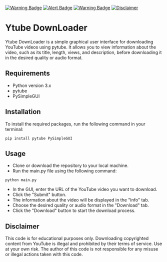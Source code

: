 [![Warning Badge](https://img.shields.io/badge/-WARNING-yellow.svg)](#)
[![Alert Badge](https://img.shields.io/badge/-ALERT-red.svg)](#)
[![Warning Badge](https://img.shields.io/badge/-WARNING-yellow.svg)](#)
[![Disclaimer](https://img.shields.io/badge/Disclaimer-Important-red.svg)](https://github.com/user/repo)

# Ytube DownLoader
Ytube DownLoader is a simple graphical user interface for downloading YouTube videos using pytube. It allows you to view information about the video, such as its title, length, views, and description, before downloading it in the desired quality or audio format.

## Requirements
- Python version 3.x
- pytube
- PySimpleGUI

## Installation
To install the required packages, run the following command in your terminal:
```
pip install pytube PySimpleGUI
```
## Usage
- Clone or download the repository to your local machine.
- Run the main.py file using the following command:
```
python main.py
```
- In the GUI, enter the URL of the YouTube video you want to download.
- Click the "Submit" button.
- The information about the video will be displayed in the "Info" tab.
- Choose the desired quality or audio format in the "Download" tab.
- Click the "Download" button to start the download process.

## Disclaimer
This code is for educational purposes only. Downloading copyrighted content from YouTube is illegal and prohibited by their terms of service. Use at your own risk. The author of this code is not responsible for any misuse or illegal actions taken with this code. 
